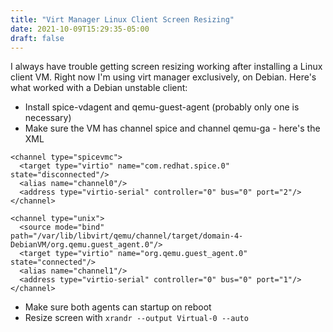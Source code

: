 ```yaml
---
title: "Virt Manager Linux Client Screen Resizing"
date: 2021-10-09T15:29:35-05:00
draft: false
---
```


I always have trouble getting screen resizing working after installing a Linux client VM.  Right now I'm using virt manager exclusively, on Debian.  Here's what worked with a Debian unstable client:

* Install spice-vdagent and qemu-guest-agent (probably only one is necessary)
* Make sure the VM has channel spice and channel qemu-ga - here's the XML

```
<channel type="spicevmc">
  <target type="virtio" name="com.redhat.spice.0" state="disconnected"/>
  <alias name="channel0"/>
  <address type="virtio-serial" controller="0" bus="0" port="2"/>
</channel>
```

```
<channel type="unix">
  <source mode="bind" path="/var/lib/libvirt/qemu/channel/target/domain-4-DebianVM/org.qemu.guest_agent.0"/>
  <target type="virtio" name="org.qemu.guest_agent.0" state="connected"/>
  <alias name="channel1"/>
  <address type="virtio-serial" controller="0" bus="0" port="1"/>
</channel>
```

* Make sure both agents can startup on reboot
* Resize screen with `xrandr --output Virtual-0 --auto`

